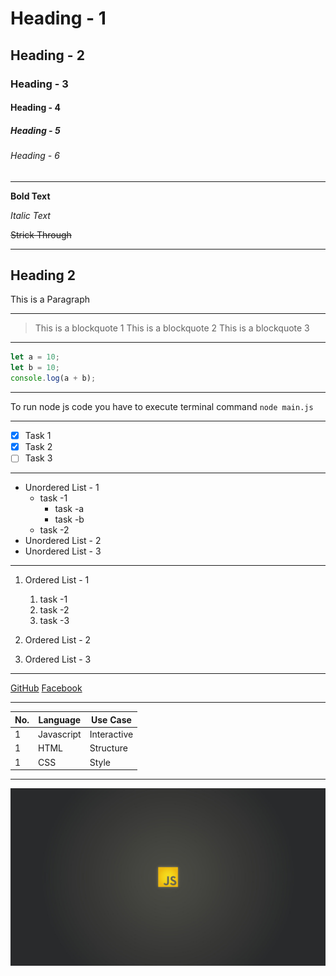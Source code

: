 # Heading - 1

## Heading - 2

### Heading - 3

#### Heading - 4

##### Heading - 5

###### Heading - 6

---

**Bold Text**

_Italic Text_

~~Strick Through~~

---

<div>
  <h2>Heading 2</h2>
  <p>This is a Paragraph</p>
</div>

---

> This is a blockquote 1
> This is a blockquote 2
> This is a blockquote 3

---

```js
let a = 10;
let b = 10;
console.log(a + b);
```

---

To run node js code you have to execute terminal command `node main.js`

---

- [x] Task 1
- [x] Task 2
- [ ] Task 3

---

- Unordered List - 1
  - task -1
    - task -a
    - task -b
  - task -2
- Unordered List - 2
- Unordered List - 3

---

1.  Ordered List - 1

    1. task -1
    1. task -2
    1. task -3

1.  Ordered List - 2

1.  Ordered List - 3

---

[GitHub](https://www.github.com/sabbir2809)
[Facebook](https://www.facebook.com/sabbir2809)

---

| No. | Language   | Use Case    |
| --- | ---------- | ----------- |
| 1   | Javascript | Interactive |
| 1   | HTML       | Structure   |
| 1   | CSS        | Style       |

---

![JS](./js.jpg)
